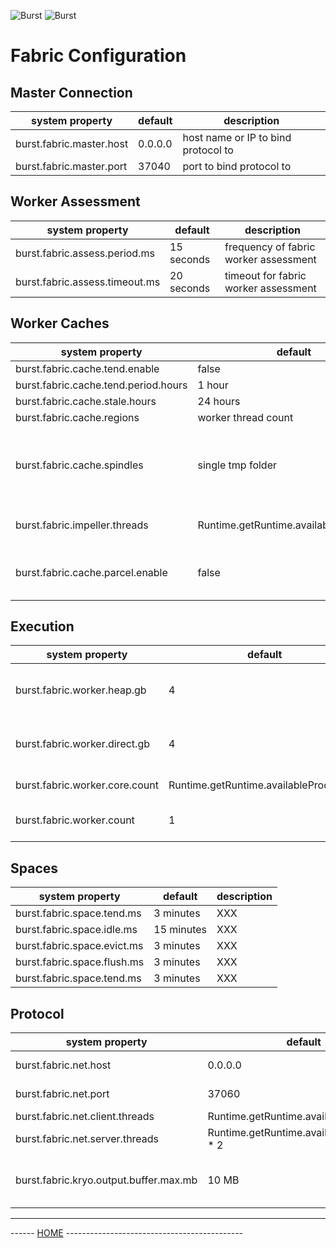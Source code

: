 ![Burst](../../../../../../../../../doc/burst_small.png "")
![Burst](../../../../../../../../fabric_small.png "")

# Fabric Configuration


## Master Connection
|  system property |  default |  description |
|---|---|---|
|  burst.fabric.master.host |  0.0.0.0 |  host name or IP to bind protocol to  |
|  burst.fabric.master.port |  37040 |  port to bind protocol to  |

## Worker Assessment
|  system property |  default |  description |
|---|---|---|
|  burst.fabric.assess.period.ms |  15 seconds |  frequency of fabric worker assessment  |
|  burst.fabric.assess.timeout.ms |  20 seconds |  timeout for fabric worker assessment  |


## Worker Caches
|  system property |  default |  description |
|---|---|---|
|  burst.fabric.cache.tend.enable |  false |  XXX  |
|  burst.fabric.cache.tend.period.hours |  1 hour |  XXX  |
|  burst.fabric.cache.stale.hours |  24 hours |  XXX  |
|  burst.fabric.cache.regions |  worker thread count |  XXX  |
|  burst.fabric.cache.spindles |  single tmp folder |  a ';' separated list of folders on separate drives  |
|  burst.fabric.impeller.threads |  Runtime.getRuntime.availableProcessors |  how many impeller threads   |
|  burst.fabric.cache.parcel.enable |  false |  enable parcel pipeline mode   |


## Execution
|  system property |  default |  description |
|---|---|---|
|  burst.fabric.worker.heap.gb |  4 |  size of worker heap mem in GB  |
|  burst.fabric.worker.direct.gb |  4 |  size of worker direct mem in GB  |
|  burst.fabric.worker.core.count |  Runtime.getRuntime.availableProcessors |  cores per worker  |
|  burst.fabric.worker.count |  1 |  number of workers in cell  |

## Spaces
|  system property |  default |  description |
|---|---|---|
|  burst.fabric.space.tend.ms |  3 minutes |  XXX  |
|  burst.fabric.space.idle.ms |  15 minutes |  XXX  |
|  burst.fabric.space.evict.ms |  3 minutes |  XXX  |
|  burst.fabric.space.flush.ms |  3 minutes |  XXX  |
|  burst.fabric.space.tend.ms |  3 minutes |  XXX  |

## Protocol
|  system property |  default |  description |
|---|---|---|
|  burst.fabric.net.host |  0.0.0.0 |  host/address for fabric net  |
|  burst.fabric.net.port |  37060 |  port for fabric net  |
|  burst.fabric.net.client.threads |  Runtime.getRuntime.availableProcessors |  XXX  |
|  burst.fabric.net.server.threads |  Runtime.getRuntime.availableProcessors * 2 |  XXX  |
|  burst.fabric.kryo.output.buffer.max.mb |  10 MB |  Max size in MB for fabric kryo output buffer  |



---
------ [HOME](../../../../../../../../../readme.md) --------------------------------------------
